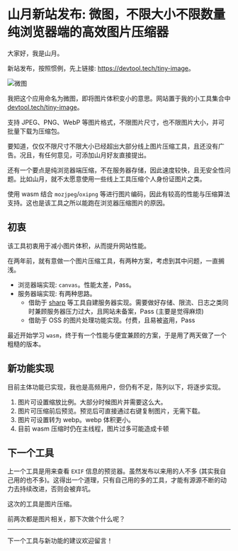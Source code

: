 # 山月新站发布: 微图，不限大小不限数量纯浏览器端的高效图片压缩器

大家好，我是山月。

新站发布，按照惯例，先上链接: <https://devtool.tech/tiny-image>。

![微图](https://cdn.jsdelivr.net/gh/shfshanyue/assets@master/src/image.9oa74y42j1c.png)

我把这个应用命名为微图，即将图片体积变小的意思。网站置于我的小工具集合中 [devtool.tech/tiny-image](https://devtool.tech/tiny-image)。

支持 JPEG、PNG、WebP 等图片格式，不限图片尺寸，也不限图片大小，并可批量下载为压缩包。

要知道，仅仅不限尺寸不限大小已经超出大部分线上图片压缩工具，且还没有广告。况且，有任何意见，可添加山月好友直接提出。

还有一个要点是纯浏览器端压缩，不在服务器存储，因此速度较快，且无安全性问题。比如山月，就不太愿意使用一些线上工具压缩个人身份证图片之类。

使用 wasm 结合 `mozjpeg`/`oxipng` 等进行图片编码，因此有较高的性能与压缩算法支持。这也是该工具之所以能跑在浏览器压缩图片的原因。

## 初衷

该工具初衷用于减小图片体积，从而提升网站性能。

在两年前，就有意做一个图片压缩工具，有两种方案，考虑到其中问题，一直搁浅。

+ 浏览器端实现: `canvas`。性能太差，Pass。
+ 服务器端实现: 有两种思路。
  + 借助于 [sharp](https://github.com/lovell/sharp) 等工具自建服务器实现。需要做好存储、限流、日志之类同时兼顾服务器压力过大，且网站未备案，Pass (主要是觉得麻烦)
  + 借助于 OSS 的图片处理功能实现。付费，且易被盗用，Pass

最近开始学习 `wasm`，终于有一个性能与便宜兼顾的方案，于是用了两天做了一个粗糙的版本。

## 新功能实现

目前主体功能已实现，我也是高频用户，但仍有不足，陈列以下，将逐步实现。

1. 图片可设置缩放比例。大部分时候图片并需要这么大。
1. 图片可压缩前后预览。预览后可直接通过右键复制图片，无需下载。
1. 图片可设置转为 webp。webp 体积更小。
1. 目前 wasm 压缩时仍在主线程，图片过多可能造成卡顿

## 下一个工具

上一个工具是用来查看 `EXIF` 信息的预览器。虽然发布以来用的人不多 (其实我自己用的也不多)。这得出一个道理，只有自己用的多的工具，才能有源源不断的动力去持续改进，否则会被弃坑。

这次的工具是图片压缩。

前两次都是图片相关，那下次做个什么呢？

---

下一个工具与新功能的建议欢迎留言！